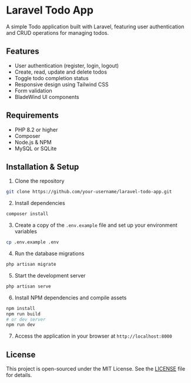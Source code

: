 # Laravel Todo App

A simple Todo application built with Laravel, featuring user authentication and CRUD operations for managing todos.

## Features

-   User authentication (register, login, logout)
-   Create, read, update and delete todos
-   Toggle todo completion status
-   Responsive design using Tailwind CSS
-   Form validation
-   BladeWind UI components

## Requirements

-   PHP 8.2 or higher
-   Composer
-   Node.js & NPM
-   MySQL or SQLite

## Installation & Setup

1. Clone the repository

```bash
git clone https://github.com/your-username/laravel-todo-app.git
```

2. Install dependencies

```bash
composer install
```

3. Create a copy of the `.env.example` file and set up your environment variables

```bash
cp .env.example .env
```

4. Run the database migrations

```bash
php artisan migrate
```

5. Start the development server

```bash
php artisan serve
```

6. Install NPM dependencies and compile assets

```bash
npm install
npm run build
# or dev server
npm run dev
```

7. Access the application in your browser at `http://localhost:8000`

## License

This project is open-sourced under the MIT License. See the [LICENSE](LICENSE) file for details.

